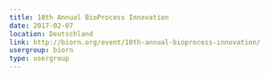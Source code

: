 ```yaml
---
title: 10th Annual BioProcess Innovation
date: 2017-02-07
location: Deutschland
link: http://biorn.org/event/10th-annual-bioprocess-innovation/
usergroup: biorn
type: usergroup
---
```

